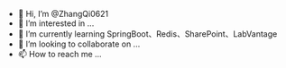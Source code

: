 - 👋 Hi, I’m @ZhangQi0621
- 👀 I’m interested in ...
- 🌱 I’m currently learning SpringBoot、Redis、SharePoint、LabVantage
- 💞️ I’m looking to collaborate on ...
- 📫 How to reach me ...

<!---
ZhangQi0621/ZhangQi0621 is a ✨ special ✨ repository because its `README.md` (this file) appears on your GitHub profile.
You can click the Preview link to take a look at your changes.
--->
